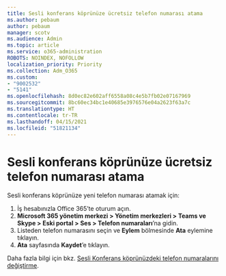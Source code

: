 ```yaml
---
title: Sesli konferans köprünüze ücretsiz telefon numarası atama
ms.author: pebaum
author: pebaum
manager: scotv
ms.audience: Admin
ms.topic: article
ms.service: o365-administration
ROBOTS: NOINDEX, NOFOLLOW
localization_priority: Priority
ms.collection: Adm_O365
ms.custom:
- "9002532"
- "5141"
ms.openlocfilehash: 8d0ec82e602aff6558a08c4e5b7fb02e07167969
ms.sourcegitcommit: 8bc60ec34bc1e40685e3976576e04a2623f63a7c
ms.translationtype: HT
ms.contentlocale: tr-TR
ms.lasthandoff: 04/15/2021
ms.locfileid: "51821134"
---
```

# <a name="assign-a-toll-free-number-to-your-audio-conferencing-bridge"></a>Sesli konferans köprünüze ücretsiz telefon numarası atama

Sesli konferans köprünüze yeni telefon numarası atamak için:

1. İş hesabınızla Office 365’te oturum açın.
2. **Microsoft 365 yönetim merkezi > Yönetim merkezleri > Teams ve Skype > Eski portal > Ses > Telefon numaraları**’na gidin.
3. Listeden telefon numarasını seçin ve **Eylem** bölmesinde **Ata** eylemine tıklayın.
4. **Ata** sayfasında **Kaydet**’e tıklayın.

Daha fazla bilgi için bkz. [Sesli Konferans köprünüzdeki telefon numaralarını değiştirme](https://docs.microsoft.com/MicrosoftTeams/change-the-phone-numbers-on-your-audio-conferencing-bridge).
